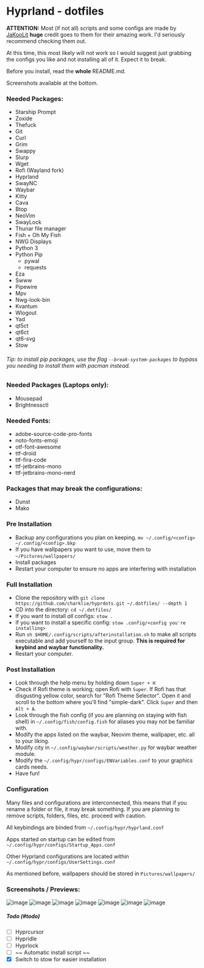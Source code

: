 # Hyprland - dotfiles
**ATTENTION:** Most (if not all) scripts and some configs are made by [JaKooLit](https://github.com/JaKooLit) **huge** credit goes to them for their amazing work. I'd seriously recommend checking them out.

At this time, this most likely will not work so I would suggest just grabbing the configs you like and not installing all of it. Expect it to break.

Before you install, read the **whole** README.md.

Screenshots available at the bottom.

### Needed Packages:

- Starship Prompt
- Zoxide
- Thefuck
- Git
- Curl
- Grim
- Swappy
- Slurp
- Wget
- Rofi (Wayland fork)
- Hyprland
- SwayNC
- Waybar
- Kitty
- Cava
- Btop
- NeoVim
- SwayLock
- Thunar file manager
- Fish + Oh My Fish
- NWG Displays
- Python 3
- Python Pip
    - pywal
    - requests
- Eza
- Swww
- Pipewire
- Mpv
- Nwg-look-bin
- Kvantum
- Wlogout
- Yad
- qt5ct
- qt6ct
- qt6-svg
- Stow

###### Tip: to install pip packages, use the flag `--break-system-packages` to bypass you needing to install them with pacman instead.

### Needed Packages (Laptops only):

- Mousepad
- Brightnessctl

### Needed Fonts:

- adobe-source-code-pro-fonts 
- noto-fonts-emoji
- otf-font-awesome 
- ttf-droid 
- ttf-fira-code
- ttf-jetbrains-mono 
- ttf-jetbrains-mono-nerd

### Packages that may break the configurations:

- Dunst
- Mako

### Pre Installation

- Backup any configurations you plan on keeping. `mv ~/.config/<config> ~/.config/<config>.bkp`
- If you have wallpapers you want to use, move them to `~/Pictures/wallpapers/`
- Install packages
- Restart your computer to ensure no apps are interfering with installation

### Full Installation 

- Clone the repository with `git clone https://github.com/charklie/hyprdots.git ~/.dotfiles/ --depth 1`
- CD into the directory: `cd ~/.dotfiles/`
- If you want to install *all* configs: `stow .`
- If you want to install a specific config: `stow .config/<config you're installing>`
- Run `sh $HOME/.config/scripts/afterinstallation.sh` to make all scripts executable and add yourself to the input group. **This is required for keybind and waybar functionality.**
- Restart your computer.

### Post Installation

- Look through the help menu by holding down `Super + H`
- Check if Rofi theme is working; open Rofi with `Super`. If Rofi has that disgusting yellow color, search for "Rofi Theme Selector". Open it and scroll to the bottom where you'll find "simple-dark". Click `Super` and then `Alt + A`.
- Look through the fish config (if you are planning on staying with fish shell) in `~/.config/fish/config.fish` for aliases you may not be familiar with.
- Modify the apps listed on the waybar, Neovim theme, wallpaper, etc. all to your liking.
- Modify city in `~/.config/waybar/scripts/weather.py` for waybar weather module.
- Modify the `~/.config/hypr/configs/ENVariables.conf` to your graphics cards needs.
- Have fun!

### Configuration 

Many files and configurations are interconnected, this means that if you rename a folder or file, it may break something. If you are planning to remove scripts, folders, files, etc. proceed with caution.

All keybindings are binded from `~/.config/hypr/hyprland.conf`

Apps started on startup can be edited from `~/.config/hypr/configs/Startup_Apps.conf`

Other Hyprland configurations are located within `~/.config/hypr/configs/UserSettings.conf`

As mentioned before, wallpapers should be stored in `Pictures/wallpapers/`

### Screenshots / Previews:

![image](https://github.com/charklie/hyprdots/assets/157241212/628f0f7e-8dac-492f-8ea1-044d0cb69607)
![image](https://github.com/charklie/hyprdots/assets/157241212/4f55d0a8-4aa7-4c49-82e5-0c718eea57e3)
![image](https://github.com/charklie/hyprdots/assets/157241212/9ebccd44-dec1-449d-8798-89cb8e64444b)
![image](https://github.com/charklie/hyprdots/assets/157241212/f961149e-fa59-47af-8914-c60d0e3e3f3d)
![image](https://github.com/charklie/hyprdots/assets/157241212/87c6b520-9298-4811-bb5b-74939bf97409)
![image](https://github.com/charklie/hyprdots/assets/157241212/43f9b4c0-1b01-4d0c-8ecb-5eee130a4d80)
![image](https://github.com/charklie/hyprdots/assets/157241212/69ffa94a-a8a4-45d7-9182-b3be3ae52da4)

##### Todo (#todo)
- [ ] Hyprcursor
- [ ] Hypridle
- [ ] Hyprlock
- [ ] ~~ Automatic install script ~~
- [X] Switch to stow for easier installation
